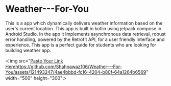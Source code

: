 # Weather---For-You
This is a app  which dynamically delivers weather information based on the user's current location.
This app is built in kotlin using jetpack compose in Android Studio.
In the app it Implements asynchronous data retrieval, robust error handling, powered by the Retrofit API, for a user friendly interface and experience.
This app is a perfect guide for students who are looking for building weather app.

＜img src="[Paste Your Link Here](https://github.com/Shahnawaz106/Weather---For-You/assets/121493247/4ae4bbbd-fc16-4204-b80f-64a1264b6569)https://github.com/Shahnawaz106/Weather---For-You/assets/121493247/4ae4bbbd-fc16-4204-b80f-64a1264b6569" width="500" height="300"＞
